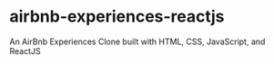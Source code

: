 # airbnb-experiences-reactjs
An AirBnb Experiences Clone built with HTML, CSS, JavaScript, and ReactJS
